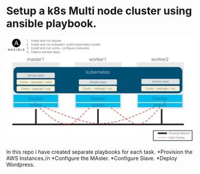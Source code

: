 # Setup a k8s Multi node cluster using ansible playbook.
![k8s-cluster](https://raw.githubusercontent.com/Deepak9829/IMAGES/master/k8s-cluster.png)

In this repo i have created separate playbooks for each task.
*Provision the AWS Instances./n
*Configure the MAster.
*Configure Slave.
*Deploy Wordpress.
       

